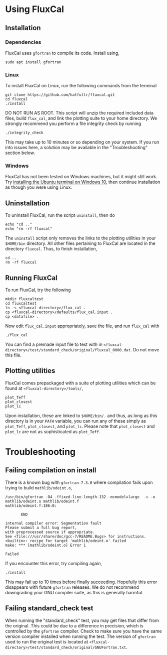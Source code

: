 # Using FluxCal

## Installation

### Dependencies
FluxCal uses `gfortran` to compile its code. Install using,
```
sudo apt install gfortran
```

### Linux
To install FluxCal on Linux, run the following commands from the terminal
```
git clone https://github.com/hatfullr/fluxcal.git
cd fluxcal
./install
```
DO NOT RUN AS ROOT. This script will unzip the required included data files,
build `flux_cal`, and link the plotting suite to your home directory. We strongly
recommend you perform a file integrity check by running
```
./integrity_check
```
This may take up to 10 minutes or so depending on your system. If you run into
issues here, a solution may be available in the "Troubleshooting" section below.

### Windows
FluxCal has not been tested on Windows machines, but it might still work. Try
[installing the Ubuntu terminal on Windows 10](https://tutorials.ubuntu.com/tutorial/tutorial-ubuntu-on-windows#0), then continue installation as though you were using
Linux.

## Uninstallation
To uninstall FluxCal, run the script `uninstall`, then do
```
echo "cd .."
echo "rm -rf fluxcal"
```
The `uninstall` script only removes the links to the plotting utilities in your
`$HOME/bin` directory. All other files pertaining to FluxCal are located in the
directory `fluxcal`. Thus, to finish installation,
```
cd ..
rm -rf fluxcal
```


## Running FluxCal

To run FluxCal, try the following
```
mkdir fluxcaltest
cd fluxcaltest
ln -s <fluxcal-directory>/flux_cal .
cp <fluxcal-directory>/defaults/flux_cal.input .
cp <datafile> .
```
Now edit `flux_cal.input` appropriately, save the file, and run `flux_cal`
with
```
./flux_cal
```
You can find a premade input file to test with in `<fluxcal-directory>/test/standard_check/original/fluxcal_0000.dat`. Do not move this file.


## Plotting utilities

FluxCal comes prepackaged with a suite of plotting utilities which can be found
at `<fluxcal-directory>/tools/`,
```
plot_Teff
plot_closest
plot_lc
```
Upon installation, these are linked to `$HOME/bin/.` and thus, as long as this
directory is in your `PATH` variable, you can run any of these simply as
`plot_Teff`, `plot_closest`, and `plot_lc`. Please note that `plot_closest` and
`plot_lc` are not as sophisticated as `plot_Teff`.


# Troubleshooting

## Failing compilation on install

There is a known bug with `gfortran-7.3.0` where compilation fails upon trying
to build `mathlib/odeint.o`,
```
/usr/bin/gfortran -O4 -ffixed-line-length-132 -mcmodel=large  -c -o mathlib/odeint.o mathlib/odeint.f
mathlib/odeint.f:186:0:

       END
 
internal compiler error: Segmentation fault
Please submit a full bug report,
with preprocessed source if appropriate.
See <file:///usr/share/doc/gcc-7/README.Bugs> for instructions.
<builtin>: recipe for target 'mathlib/odeint.o' failed
make: *** [mathlib/odeint.o] Error 1

Failed
```
If you encounter this error, try compiling again,
```
./install
```
This may fail up to 10 times before finally succeeding. Hopefully this error
disappears with future `gfortran` releases. We do not recommend downgrading
your GNU compiler suite, as this is generally harmful.


## Failing standard_check test

When running the "standard_check" test, you may get files that differ
from the original. This could be due to a difference in precision, which
is controlled by the `gfortran` compiler. Check to make sure you have the same
version compiler installed when running the test. The version of `gfortran`
used to run the original test is located at
`<fluxcal-directory>/test/standard_check/original/GNUFortran.txt`.


